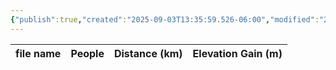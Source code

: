 ```yaml
---
{"publish":true,"created":"2025-09-03T13:35:59.526-06:00","modified":"2025-09-03T14:49:03.898-06:00","published":"2025-09-03T14:49:03.898-06:00","tags":["route"],"cssclasses":"","elevation":null,"region":"Lake Louise","location":null,"DWYT":"Don’t do","Kane":null,"completed":true}
---
```



| file name | People | Distance (km) | Elevation Gain (m) |
| --------- | ------ | ------------- | ------------------ |